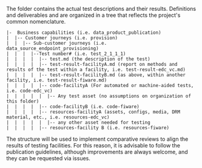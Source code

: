 The folder contains the actual test descriptions and their results.
Definitions and deliverables and are organized in a tree that reflects the project's common nomenclature. 


```.
|-  Business capabilities (i.e. data_product_publication)
|  |-- Customer journeys (i.e. provision)
|  |  |-- Sub-customer journeys (i.e. data_source_endpoint_provisioning)
|  |  |  |--Test number# (i.e. test_2_1_1_1)
|  |  |  |  |-- test.md (the description of the test)
|  |  |  |  |-- test-result-facilityA.md (report on methods and results of the test within a facility, i.e. test-result-edc_vc.md)
|  |  |  |  |-- test-result-facilityB.md (as above, within another facility, i.e. test-result-fiware.md)
|  |  |  |  |-- code-facilityA (For automated or machine-aided tests, i.e. code-edc_vc)
|  |  |  |  |  |-- Any test asset (no assumptions on organization of this folder)
|  |  |  |  |-- code-facilityB (i.e. code-fiware)
|  |  |  |  |-- resources-facilityA (assets, configs, media, DRM material, etc., i.e. resources-edc_vc)
|  |  |  |  |  |-- any other asset needed for testing
|  |  |  |  |-- resources-facility B (i.e. resources-fiware)
```

The structure will be used to implement comparative reviews to align the results of testing facilities. For this reason, it is advisable to follow the publication guidelines, although improvements are always welcome, and they can be requested via issues.
